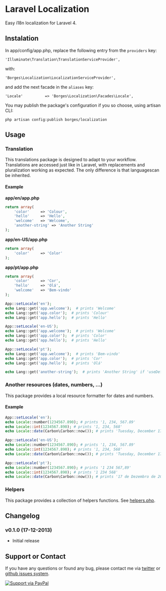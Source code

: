 # Laravel Localization

Easy i18n localization for Laravel 4.

## Instalation

In app/config/app.php, replace the following entry from the `providers` key:

    'Illuminate\Translation\TranslationServiceProvider',

with:

    'Borges\Localization\LocalizationServiceProvider',

and add the next facade in the `aliases` key:

    'Locale'          => 'Borges\Localization\Facades\Locale',

You may publish the package's configuration if you so choose, using artisan CLI:

    php artisan config:publish borges/localization


## Usage

### Translation

This translations package is designed to adapt to your workflow. Translations are accessed just like in Laravel, with replacements and pluralization working as expected. The only difference is that languages ​​can be inherited.

#### Example

**app/en/app.php**
```php
return array(
    'color'     => 'Colour',
    'hello'     => 'Hello',
    'welcome'   => 'Welcome',
    'another-string' => 'Another String'
);
```

**app/en-US/app.php**
```php
return array(
    'color'     => 'Color'
);
```

**app/pt/app.php**
```php
return array(
    'color'     => 'Cor',
    'hello'     => 'Olá',
    'welcome'   => 'Bem-vindo'
);
```

```php
App::setLocale('en');
echo Lang::get('app.welcome');  # prints 'Welcome'
echo Lang::get('app.color');  # prints 'Colour'
echo Lang::get('app.hello');  # prints 'Hello'

App::setLocale('en-US');
echo Lang::get('app.welcome');  # prints 'Welcome'
echo Lang::get('app.color');  # prints 'Color'
echo Lang::get('app.hello');  # prints 'Hello'

App::setLocale('pt');
echo Lang::get('app.welcome');  # prints 'Bem-vindo'
echo Lang::get('app.color');  # prints 'Cor'
echo Lang::get('app.hello');  # prints 'Olá'

echo Lang::get('another-string');  # prints 'Another String' if 'useDefault' is true or else prints 'another-string'
```

### Another resources (dates, numbers, ...)

This package provides a local resource formatter for dates and numbers.

#### Example    

```php
App::setLocale('en');
echo Locale::number(1234567.890); # prints '1, 234, 567.89'
echo Locale::int(1234567.890); # prints '1, 234, 568'
echo Locale::date(Carbon\Carbon::now()); # prints 'Tuesday, December 17, 2013'

App::setLocale('en-US');
echo Locale::number(1234567.890); # prints '1, 234, 567.89'
echo Locale::int(1234567.890); # prints '1, 234, 568'
echo Locale::date(Carbon\Carbon::now()); # prints 'Tuesday, December 17, 2013'

App::setLocale('pt');
echo Locale::number(1234567.890); # prints '1 234 567,89'
echo Locale::int(1234567.890); # prints '1 234 568'
echo Locale::date(Carbon\Carbon::now()); # prints '17 de Dezembro de 2013'
```

### Helpers

This package provides a collection of helpers functions. See [helpers.php](https://github.com/mapb1990/Laravel-Localization-Module/blob/master/src/Borges/Localization/helpers.php).

## Changelog

### v0.1.0 (17-12-2013)

* Initial release

## Support or Contact

If you have any questions or found any bug, please contact me via [twitter](https://twitter.com/mapb_1990) or [github issues system](https://github.com/mapb1990/Laravel-Localization-Module/issues).

[![Support via PayPal](https://rawgithub.com/chris---/Donation-Badges/master/paypal.jpeg)](https://www.paypal.com/cgi-bin/webscr?cmd=_donations&business=SBTFEMJL6LXPG&lc=PT&item_name=borges%2flocalization%20package&currency_code=EUR&bn=PP%2dDonationsBF%3abtn_donateCC_LG%2egif%3aNonHosted)